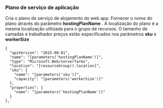 ### <a name="app-service-plan"></a>Plano de serviço de aplicação

Cria o plano de serviço de alojamento do web app. Fornecer o nome do plano através do parâmetro **hostingPlanName** . A localização do plano é a mesma localização utilizada para o grupo de recursos. O tamanho de camadas e trabalhador preços estão especificados nos parâmetros **sku** e **workerSize**

    {
      "apiVersion": "2015-08-01",
      "name": "[parameters('hostingPlanName')]",
      "type": "Microsoft.Web/serverfarms",
      "location": "[resourceGroup().location]",
      "sku": {
        "name": "[parameters('sku')]",
        "capacity": "[parameters('workerSize')]"
      },
      "properties": {
        "name": "[parameters('hostingPlanName')]"
      }
    },

